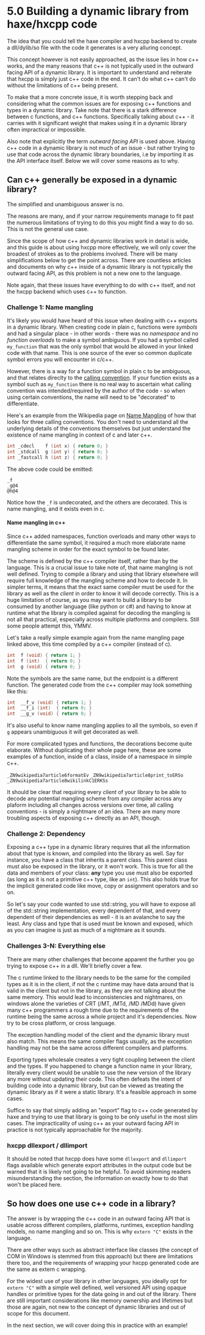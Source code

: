 # 5.0 Building a dynamic library from haxe/hxcpp code

The idea that you could tell the haxe compiler and hxcpp backend to create a dll/dylib/so file with the code it generates is a very alluring concept.

This concept however is not easily approached, as the issue lies in how c++ works, and the many reasons that c++ is not typically used in the outward facing API of a dynamic library. It is important to understand and reiterate that hxcpp is simply just c++ code in the end. It can't do what c++ can't do without the limitations of c++ being present. 

To make that a more concrete issue, it is worth stepping back and considering what the common issues are for exposing c++ functions and types in a dynamic library. Take note that there is a stark difference between c functions, and c++ functions. Specifically talking about c++ - it carries with it significant weight that makes using it in a dynamic library often impractical or impossible.

Also note that explicitly the term _outward facing API_ is used above. Having c++ code in a dynamic library is not much of an issue - but rather trying to use that code across the dynamic library boundaries, i.e by importing it as the API interface itself. Below we will cover some reasons as to why.

## Can c++ generally be exposed in a dynamic library?

The simplified and unambiguous answer is no.   

The reasons are many, and if your narrow requirements manage to fit past the numerous limitations of trying to do this you might find a way to do so. This is not the general use case.

Since the scope of how c++ and dynamic libraries work in detail is wide, and this guide is about using hxcpp more effectively, we will only cover the broadest of strokes as to the problems involved. There will be many simplifications below to get the point across. There are countless articles and documents on why c++ inside of a dynamic library is not typically the outward facing API, as this problem is not a new one to the language.

Note again, that these issues have everything to do with c++ itself, and not the hxcpp backend which uses c++ to function.

### Challenge 1: Name mangling

It's likely you would have heard of this issue when dealing with c++ exports in a dynamic library. When creating code in plain c, functions were _symbols_ and had a singular place - in other words - there was no _namespace_ and no _function overloads_ to make a symbol ambiguous. If you had a symbol called `my_function` that was the only symbol that would be allowed in your linked code with that name. This is one source of the ever so common duplicate symbol errors you will encounter in c/c++.

However, there is a way for a function symbol in plain c to be ambiguous, and that relates direclty to the [calling convention](https://en.wikipedia.org/wiki/X86_calling_conventions). If your function exists as a symbol such as `my_function` there is no real way to ascertain what calling convention was intended/required by the author of the code - so when using certain conventions, the name will need to be "decorated" to differentiate.

Here's an example from the Wikipedia page on [Name Mangling](https://en.wikipedia.org/wiki/Name_mangling) of how that looks for three calling conventions. You don't need to understand all the underlying details of the conventions themselves but just understand the existence of name mangling in context of c and later c++.

```c++
int _cdecl    f (int x) { return 0; }
int _stdcall  g (int y) { return 0; }
int _fastcall h (int z) { return 0; }
```

The above code could be emitted:

```
_f
_g@4
@h@4
```

Notice how the `_f` is undecorated, and the others are decorated. This is name mangling, and it exists even in c.

#### Name mangling in c++

Since c++ added namespaces, function overloads and many other ways to differentiate the same symbol, it required a much more elaborate name mangling scheme in order for the exact symbol to be found later.

The scheme is defined by the c++ compiler itself, rather than by the language. This is a crucial issue to take note of, that name mangling is not well defined. Trying to compile a library and using that library elsewhere will require full knowledge of the mangling scheme and how to decode it. In simpler terms, it means that the exact same compiler must be used for the library as well as the _client_ in order to know it will decode correctly. This is a huge limitation of course, as you may want to build a library to be consumed by another language (like python or c#) and having to know at runtime what the library is compiled against for decoding the mangling is not all that practical, especially across multiple platforms and compilers. Still some people attempt this, YMMV.

Let's take a really simple example again from the name mangling page linked above, this time compiled by a c++ compiler (instead of c).

```c++
int  f (void) { return 1; }
int  f (int)  { return 0; }
int  g (void) { return 0; }
```

Note the symbols are the same name, but the endpoint is a different function.
The generated code from the c++ compiler may look something like this:

```c++
int  __f_v (void) { return 1; }
int  __f_i (int)  { return 0; }
int  __g_v (void) { return 0; }
```

It's also useful to know name mangling applies to all the symbols, so even if `g` appears unambiguous it will get decorated as well.

For more complicated types and functions, the decorations become quite elaborate. Without duplicating their whole page here, these are some examples of a function, inside of a class, inside of a namespace in simple c++.

`_ZN9wikipedia7article6formatEv`
`_ZN9wikipedia7article8print_toERSo`
`_ZN9wikipedia7article8wikilinkC1ERKSs`

It should be clear that requiring every _client_ of your library to be able to decode any potential mangling scheme from any compiler across any plaform including all changes across versions over time, all calling conventions - is simply a nightmare of an idea. There are many more troubling aspects of exposing c++ directly as an API, though. 

### Challenge 2: Dependency

Exposing a c++ type in a dynamic library requires that all the information about that type is known, and compiled into the library as well. Say for instance, you have a class that inherits a parent class. This parent class must also be exposed in the library, or it won't work. This is true for all the data and members of your class: **any** type you use must also be exported (as long as it is not a primitive c++ type, like an `int`). This also holds true for the implicit generated code like move, copy or assignment operators and so on.

So let's say your code wanted to use std::string, you will have to expose all of the std::string implementation, every dependent of that, and every dependent of their dependencies as well - it is an avalanche to say the least. Any class and type that is used must be known and exposed, which as you can imagine is just as much of a nightmare as it sounds.

### Challenges 3-N: Everything else 

There are many other challenges that become apparent the further you go trying to expose c++ in a dll. We'll briefly cover a few. 

The c runtime linked to the library needs to be the same for the compiled types as it is in the client, if not the c runtime may have data around that is valid in the client but not in the library, as they are not talking about the same memory. This would lead to inconsistencies and nightmares, on windows alone the varieties of CRT (/MT, /MTd, /MD /MDd) have given many c++ programmers a rough time due to the requirements of the runtime being the same across a whole project and it's dependencies. Now try to be cross platform, or cross language.

The exception handling model of the client and the dynamic library must also match. This means the same compiler flags usually, as the exception handling may not be the same across different compilers and platforms.

Exporting types wholesale creates a very tight coupling between the client and the types. If you happened to change a function name in your library, literally every client would be unable to use the new version of the library any more without updating their code. This often defeats the intent of building code into a dynamic library, but can be viewed as treating the dynamic library as if it were a static library. It's a feasible approach in some cases.

Suffice to say that simply adding an "export" flag to c++ code generated by haxe and trying to use that library is going to be only useful in the most slim cases. The impracticality of using c++ as your outward facing API in practice is not typically approachable for the majority. 

### hxcpp dllexport / dllimport
It should be noted that hxcpp does have some `dllexport` and `dllimport` flags available which generate export attributes in the output code but be warned that it is likely not going to be helpful. To avoid skimming readers misunderstanding the section, the information on exactly how to do that won't be placed here.


## So how does one use c++ code in a library?

The answer is by wrapping the c++ code in an outward facing API that is usable across different compilers, platforms, runtimes, exception handling models, no name mangling and so on. This is why `extern "C"` exists in the language.

There are other ways such as abstract interface like classes (the concept of COM in Windows is stemmed from this approach) but there are limitations there too, and the requirements of wrapping your hxcpp generated code are the same as extern c wrapping. 

For the widest use of your library in other languages, you ideally opt for `extern "C"` with a simple well defined, well versioned API using opaque handles or primitive types for the data going in and out of the library. There are still important considerations like memory ownership and lifetimes but those are again, not new to the concept of dynamic libraries and out of scope for this document.

In the next section, we will cover doing this in practice with an example!

